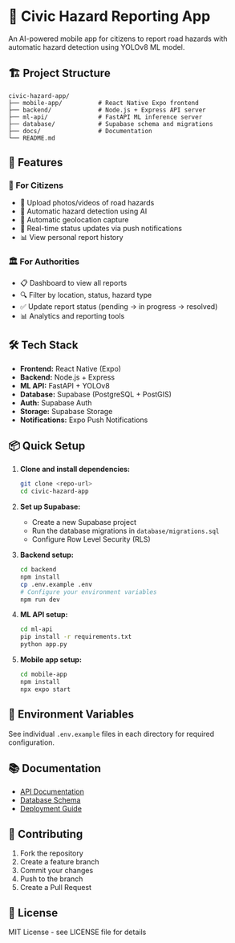 # 🚨 Civic Hazard Reporting App

An AI-powered mobile app for citizens to report road hazards with automatic hazard detection using YOLOv8 ML model.

## 🏗️ Project Structure

```
civic-hazard-app/
├── mobile-app/          # React Native Expo frontend
├── backend/             # Node.js + Express API server
├── ml-api/              # FastAPI ML inference server
├── database/            # Supabase schema and migrations
├── docs/                # Documentation
└── README.md
```

## 🚀 Features

### 👥 For Citizens
- 📸 Upload photos/videos of road hazards
- 🤖 Automatic hazard detection using AI
- 📍 Automatic geolocation capture
- 📱 Real-time status updates via push notifications
- 📊 View personal report history

### 🏛️ For Authorities
- 📋 Dashboard to view all reports
- 🔍 Filter by location, status, hazard type
- ✅ Update report status (pending → in progress → resolved)
- 📊 Analytics and reporting tools

## 🛠️ Tech Stack

- **Frontend:** React Native (Expo)
- **Backend:** Node.js + Express
- **ML API:** FastAPI + YOLOv8
- **Database:** Supabase (PostgreSQL + PostGIS)
- **Auth:** Supabase Auth
- **Storage:** Supabase Storage
- **Notifications:** Expo Push Notifications

## 📦 Quick Setup

1. **Clone and install dependencies:**
   ```bash
   git clone <repo-url>
   cd civic-hazard-app
   ```

2. **Set up Supabase:**
   - Create a new Supabase project
   - Run the database migrations in `database/migrations.sql`
   - Configure Row Level Security (RLS)

3. **Backend setup:**
   ```bash
   cd backend
   npm install
   cp .env.example .env
   # Configure your environment variables
   npm run dev
   ```

4. **ML API setup:**
   ```bash
   cd ml-api
   pip install -r requirements.txt
   python app.py
   ```

5. **Mobile app setup:**
   ```bash
   cd mobile-app
   npm install
   npx expo start
   ```

## 🔧 Environment Variables

See individual `.env.example` files in each directory for required configuration.

## 📚 Documentation

- [API Documentation](docs/api.md)
- [Database Schema](docs/database.md)
- [Deployment Guide](docs/deployment.md)

## 🤝 Contributing

1. Fork the repository
2. Create a feature branch
3. Commit your changes
4. Push to the branch
5. Create a Pull Request

## 📄 License

MIT License - see LICENSE file for details
